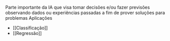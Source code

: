 Parte importante da IA que visa tomar decisões e/ou fazer previsões observando dados ou experiências passadas a fim de prover soluções para problemas
Aplicações
- [[Classificação]]
- [[Regressão]]
